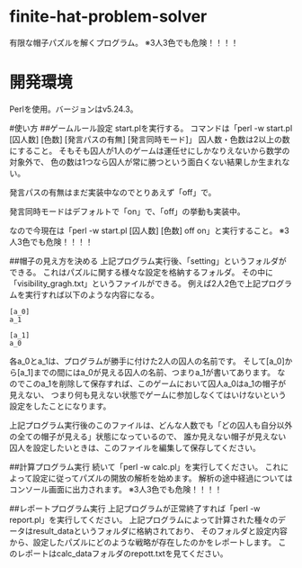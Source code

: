 # finite-hat-problem-solver
有限な帽子パズルを解くプログラム。
※3人3色でも危険！！！！

# 開発環境
Perlを使用。バージョンはv5.24.3。

#使い方
##ゲームルール設定
start.plを実行する。
コマンドは「perl -w start.pl [囚人数] [色数] [発言パスの有無] [発言同時モード]」
囚人数・色数は2以上の数にすること。
そもそも囚人が1人のゲームは運任せにしかなりえないから数学の対象外で、
色の数は1つなら囚人が常に勝つという面白くない結果しか生まれない。

発言パスの有無はまだ実装中なのでとりあえず「off」で。

発言同時モードはデフォルトで「on」で、「off」の挙動も実装中。

なので今現在は「perl -w start.pl [囚人数] [色数] off on」と実行すること。
※3人3色でも危険！！！！

##帽子の見え方を決める
上記プログラム実行後、「setting」というフォルダができる。
これはパズルに関する様々な設定を格納するフォルダ。
その中に「visibility_gragh.txt」というファイルができる。
例えば2人2色で上記プログラムを実行すれば以下のような内容になる。
```
[a_0]
a_1

[a_1]
a_0

```
各a_0とa_1は、プログラムが勝手に付けた2人の囚人の名前です。
そして[a_0]から[a_1]までの間にはa_0が見える囚人の名前、つまりa_1が書いてあります。
なのでこのa_1を削除して保存すれば、このゲームにおいて囚人a_0はa_1の帽子が見えない、
つまり何も見えない状態でゲームに参加しなくてはいけないという設定をしたことになります。

上記プログラム実行後のこのファイルは、どんな人数でも「どの囚人も自分以外の全ての帽子が見える」状態になっているので、
誰か見えない帽子が見えない囚人を設定したいときは、このファイルを編集して保存してください。

##計算プログラム実行
続いて「perl -w calc.pl」を実行してください。
これによって設定に従ってパズルの開放の解析を始めます。
解析の途中経過についてはコンソール画面に出力されます。
※3人3色でも危険！！！！

##レポートプログラム実行
上記プログラムが正常終了すれば「perl -w report.pl」を実行してください。
上記プログラムによって計算された種々のデータはresult_dataというフォルダに格納されており、
そのフォルダと設定内容から、設定したパズルにどのような戦略が存在したのかをレポートします。
このレポートはcalc_dataフォルダのrepott.txtを見てください。
